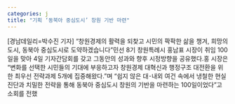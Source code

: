 ```yaml
---
categories: j
title: "기획 ‘동북아 중심도시’ 창원 기반 마련"
---
```

[경남데일리=박수진 기자] “창원경제의 활력을 되찾고 시민의 팍팍한 삶을 챙겨, 희망의 도시, 동북아 중심도시로 도약하겠습니다”민선 8기 창원특례시 홍남표 시장이 취임 100일을 맞아 4일 기자간담회를 갖고 그동안의 성과와 향후 시정방향을 공유했다.홍 시장은 “변화를 선택한 시민들의 기대에 부응하고자 창원경제 대혁신과 행정구조 대전환을 위한 최우선 전략과제 5개에 집중해왔다.”며 “쉽지 않은 대&#65381;내외 여건 속에서 냉철한 현실 진단과 치밀한 전략을 통해 동북아 중심도시 창원의 기반을 마련하는 100일이었다”고 소회를 전했